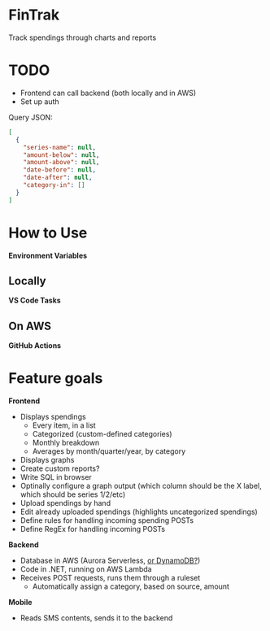 # FinTrak
Track spendings through charts and reports

# TODO
- Frontend can call backend (both locally and in AWS)
- Set up auth

Query JSON:
```json
[
  {
    "series-name": null,
    "amount-below": null,
    "amount-above": null,
    "date-before": null,
    "date-after": null,
    "category-in": []
  }
]
```

# How to Use
**Environment Variables**
## Locally
**VS Code Tasks**
## On AWS
**GitHub Actions**

# Feature goals
**Frontend**
- Displays spendings
  - Every item, in a list
  - Categorized (custom-defined categories)
  - Monthly breakdown
  - Averages by month/quarter/year, by category
 - Displays graphs
 - Create custom reports?
  - Write SQL in browser
  - Optinally configure a graph output (which column should be the X label, which should be series 1/2/etc)
 - Upload spendings by hand
 - Edit already uploaded spendings (highlights uncategorized spendings)
 - Define rules for handling incoming spending POSTs
 - Define RegEx for handling incoming POSTs

**Backend**
- Database in AWS (Aurora Serverless, [or DynamoDB?](https://aws.amazon.com/free/database/))
- Code in .NET, running on AWS Lambda
- Receives POST requests, runs them through a ruleset
  - Automatically assign a category, based on source, amount

**Mobile**
- Reads SMS contents, sends it to the backend
